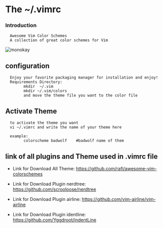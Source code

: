 
# The ~/.vimrc
### Introduction
      Awesome Vim Color Schemes
      A collection of great color schemes for Vim
      
![monokay](https://user-images.githubusercontent.com/45467643/63174735-cf0e0100-c057-11e9-9019-ea71d4b82c66.png)

## configuration
      Enjoy your favorite packaging manager for installation and enjoy!
      Requirements Directory:
            mkdir  ~/.vim
            mkdir ~/.vim/colors
            and move the theme file you want to the color file

## Activate Theme
      to activate the theme you want
      vi ~/.vimrc and write the name of your theme here
      
      example:
            colorscheme badwolf    #badwolf name of them
      
## link of all plugins and Theme used in .vimrc  file
- Link for Download All Theme: https://github.com/rafi/awesome-vim-colorschemes

- Link for Download Plugin nerdtree: https://github.com/scrooloose/nerdtree

- Link for Download Plugin airline: https://github.com/vim-airline/vim-airline

- Link for Download Plugin  identline: https://github.com/Yggdroot/indentLine




